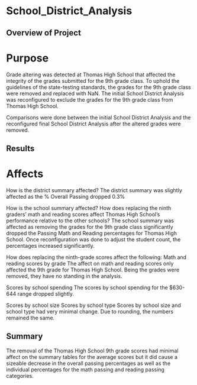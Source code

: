 # School_District_Analysis
 
## Overview of Project
# Purpose
Grade altering was detected at Thomas High School that affected the integrity of the grades submitted for the 9th grade class.    To uphold the guidelines of the state-testing standards, the grades for the 9th grade class were removed and replaced with NaN.   The initial School District Analysis was reconfigured to exclude the grades for the 9th grade class from Thomas High School.

Comparisons were done between the initial School District Analysis and the reconfigured final School District Analysis after the altered grades were removed.

## Results
# Affects

How is the district summary affected?
    The district summary was slightly affected as the % Overall Passing dropped 0.3%


How is the school summary affected?
How does replacing the ninth graders’ math and reading scores affect Thomas High School’s performance relative to the other schools?
    The school summary was affected as removing the grades for the 9th grade class significantly dropped the Passing Math and Reading percentages for Thomas High School.  Once reconfiguration was done to adjust the student count, the percentages increased significantly.


How does replacing the ninth-grade scores affect the following:
Math and reading scores by grade
    The affect on math and reading scores only affected the 9th grade for Thomas High School.   Being the grades were removed, they have no standing in the analysis.

Scores by school spending
    The scores by school spending for the $630-644 range dropped slightly.

Scores by school size
Scores by school type
    Scores by school size and school type  had very minimal change.  Due to rounding, the numbers remained the same.


## Summary
The removal of the Thomas High School 9th grade scores had minimal affect on the summary tables for the average scores but it did cause a sizeable decrease in the overall passing percentages as well as the individual percentages for the math passing and reading passing categories.
